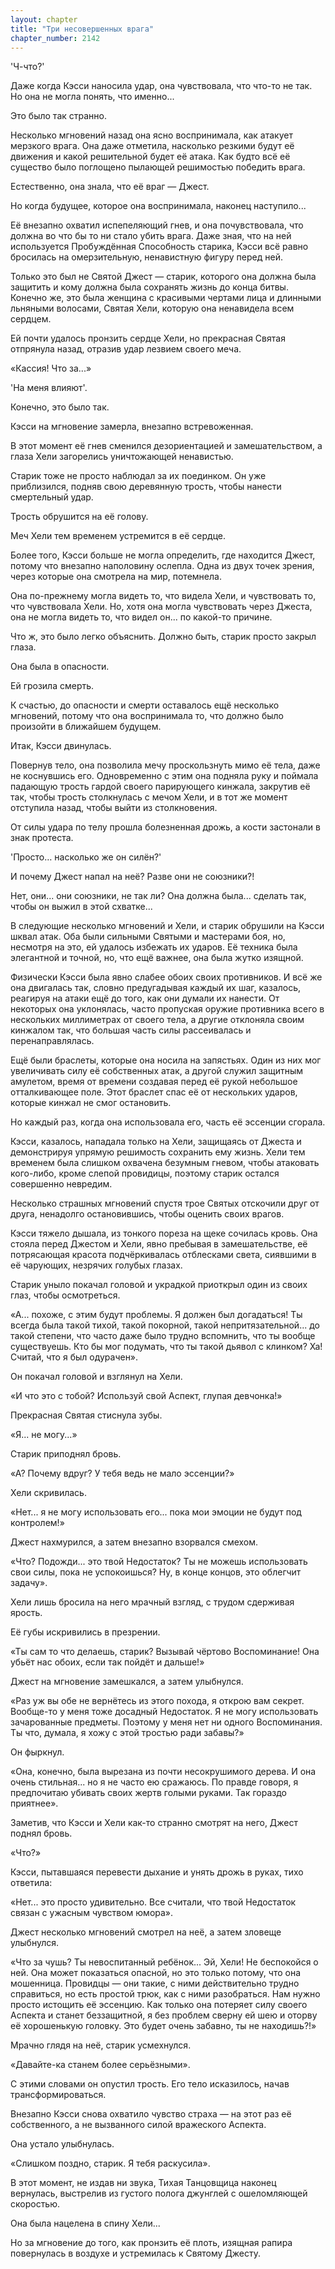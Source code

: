```yaml
---
layout: chapter
title: "Три несовершенных врага"
chapter_number: 2142
---
```




'Ч-что?'

Даже когда Кэсси наносила удар, она чувствовала, что что-то не так. Но она не могла понять, что именно...

Это было так странно.

Несколько мгновений назад она ясно воспринимала, как атакует мерзкого врага. Она даже отметила, насколько резкими будут её движения и какой решительной будет её атака. Как будто всё её существо было поглощено пылающей решимостью победить врага.

Естественно, она знала, что её враг — Джест.

Но когда будущее, которое она воспринимала, наконец наступило...

Её внезапно охватил испепеляющий гнев, и она почувствовала, что должна во что бы то ни стало убить врага. Даже зная, что на ней используется Пробуждённая Способность старика, Кэсси всё равно бросилась на омерзительную, ненавистную фигуру перед ней.

Только это был не Святой Джест — старик, которого она должна была защитить и кому должна была сохранять жизнь до конца битвы. Конечно же, это была женщина с красивыми чертами лица и длинными льняными волосами, Святая Хели, которую она ненавидела всем сердцем.

Ей почти удалось пронзить сердце Хели, но прекрасная Святая отпрянула назад, отразив удар лезвием своего меча.

«Кассия! Что за...»

'На меня влияют'.

Конечно, это было так.

Кэсси на мгновение замерла, внезапно встревоженная.

В этот момент её гнев сменился дезориентацией и замешательством, а глаза Хели загорелись уничтожающей ненавистью.

Старик тоже не просто наблюдал за их поединком. Он уже приблизился, подняв свою деревянную трость, чтобы нанести смертельный удар.

Трость обрушится на её голову.

Меч Хели тем временем устремится в её сердце.

Более того, Кэсси больше не могла определить, где находится Джест, потому что внезапно наполовину ослепла. Одна из двух точек зрения, через которые она смотрела на мир, потемнела.

Она по-прежнему могла видеть то, что видела Хели, и чувствовать то, что чувствовала Хели. Но, хотя она могла чувствовать через Джеста, она не могла видеть то, что видел он... по какой-то причине.

Что ж, это было легко объяснить. Должно быть, старик просто закрыл глаза.

Она была в опасности.

Ей грозила смерть.

К счастью, до опасности и смерти оставалось ещё несколько мгновений, потому что она воспринимала то, что должно было произойти в ближайшем будущем.

Итак, Кэсси двинулась.

Повернув тело, она позволила мечу проскользнуть мимо её тела, даже не коснувшись его. Одновременно с этим она подняла руку и поймала падающую трость гардой своего парирующего кинжала, закрутив её так, чтобы трость столкнулась с мечом Хели, и в тот же момент отступила назад, чтобы выйти из столкновения.

От силы удара по телу прошла болезненная дрожь, а кости застонали в знак протеста.

'Просто… насколько же он силён?'

И почему Джест напал на неё? Разве они не союзники?!

Нет, они... они союзники, не так ли? Она должна была... сделать так, чтобы он выжил в этой схватке...

В следующие несколько мгновений и Хели, и старик обрушили на Кэсси шквал атак. Оба были сильными Святыми и мастерами боя, но, несмотря на это, ей удалось избежать их ударов. Её техника была элегантной и точной, но, что ещё важнее, она была жутко изящной.

Физически Кэсси была явно слабее обоих своих противников. И всё же она двигалась так, словно предугадывая каждый их шаг, казалось, реагируя на атаки ещё до того, как они думали их нанести. От некоторых она уклонялась, часто пропуская оружие противника всего в нескольких миллиметрах от своего тела, а другие отклоняла своим кинжалом так, что большая часть силы рассеивалась и перенаправлялась.

Ещё были браслеты, которые она носила на запястьях. Один из них мог увеличивать силу её собственных атак, а другой служил защитным амулетом, время от времени создавая перед её рукой небольшое отталкивающее поле. Этот браслет спас её от нескольких ударов, которые кинжал не смог остановить.

Но каждый раз, когда она использовала его, часть её эссенции сгорала.

Кэсси, казалось, нападала только на Хели, защищаясь от Джеста и демонстрируя упрямую решимость сохранить ему жизнь. Хели тем временем была слишком охвачена безумным гневом, чтобы атаковать кого-либо, кроме слепой провидицы, поэтому старик остался совершенно невредим.

Несколько страшных мгновений спустя трое Святых отскочили друг от друга, ненадолго остановившись, чтобы оценить своих врагов.

Кэсси тяжело дышала, из тонкого пореза на щеке сочилась кровь. Она стояла перед Джестом и Хели, явно пребывая в замешательстве, её потрясающая красота подчёркивалась отблесками света, сиявшими в её чарующих, незрячих голубых глазах.

Старик уныло покачал головой и украдкой приоткрыл один из своих глаз, чтобы осмотреться.

«А... похоже, с этим будут проблемы. Я должен был догадаться! Ты всегда была такой тихой, такой покорной, такой непритязательной... до такой степени, что часто даже было трудно вспомнить, что ты вообще существуешь. Кто бы мог подумать, что ты такой дьявол с клинком? Ха! Считай, что я был одурачен».

Он покачал головой и взглянул на Хели.

«И что это с тобой? Используй свой Аспект, глупая девчонка!»

Прекрасная Святая стиснула зубы.

«Я... не могу...»

Старик приподнял бровь.

«А? Почему вдруг? У тебя ведь не мало эссенции?»

Хели скривилась.

«Нет... я не могу использовать его... пока мои эмоции не будут под контролем!»

Джест нахмурился, а затем внезапно взорвался смехом.

«Что? Подожди... это твой Недостаток? Ты не можешь использовать свои силы, пока не успокоишься? Ну, в конце концов, это облегчит задачу».

Хели лишь бросила на него мрачный взгляд, с трудом сдерживая ярость.

Её губы искривились в презрении.

«Ты сам то что делаешь, старик? Вызывай чёртово Воспоминание! Она убьёт нас обоих, если так пойдёт и дальше!»

Джест на мгновение замешкался, а затем улыбнулся.

«Раз уж вы обе не вернётесь из этого похода, я открою вам секрет. Вообще-то у меня тоже досадный Недостаток. Я не могу использовать зачарованные предметы. Поэтому у меня нет ни одного Воспоминания. Ты что, думала, я хожу с этой тростью ради забавы?»

Он фыркнул.

«Она, конечно, была вырезана из почти несокрушимого дерева. И она очень стильная... но я не часто ею сражаюсь. По правде говоря, я предпочитаю убивать своих жертв голыми руками. Так гораздо приятнее».

Заметив, что Кэсси и Хели как-то странно смотрят на него, Джест поднял бровь.

«Что?»

Кэсси, пытавшаяся перевести дыхание и унять дрожь в руках, тихо ответила:

«Нет... это просто удивительно. Все считали, что твой Недостаток связан с ужасным чувством юмора».

Джест несколько мгновений смотрел на неё, а затем зловеще улыбнулся.

«Что за чушь? Ты невоспитанный ребёнок... Эй, Хели! Не беспокойся о ней. Она может показаться опасной, но это только потому, что она мошенница. Провидцы — они такие, с ними действительно трудно справиться, но есть простой трюк, как с ними разобраться. Нам нужно просто истощить её эссенцию. Как только она потеряет силу своего Аспекта и станет беззащитной, я без проблем сверну ей шею и оторву её хорошенькую головку. Это будет очень забавно, ты не находишь?!»

Мрачно глядя на неё, старик усмехнулся.

«Давайте-ка станем более серьёзными».

С этими словами он опустил трость. Его тело исказилось, начав трансформироваться.

Внезапно Кэсси снова охватило чувство страха — на этот раз её собственного, а не вызванного силой вражеского Аспекта.

Она устало улыбнулась.

«Слишком поздно, старик. Я тебя раскусила».

В этот момент, не издав ни звука, Тихая Танцовщица наконец вернулась, выстрелив из густого полога джунглей с ошеломляющей скоростью.

Она была нацелена в спину Хели...

Но за мгновение до того, как пронзить её плоть, изящная рапира повернулась в воздухе и устремилась к Святому Джесту.

